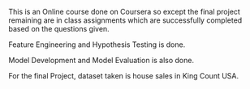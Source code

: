 This is an Online course done on Coursera so except the final project remaining are in class assignments which are successfully completed based on the questions given.

Feature Engineering and Hypothesis Testing is done. 

Model Development and Model Evaluation is also done. 

For the final Project, dataset taken is house sales in King Count USA.

